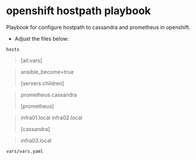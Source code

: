 # openshift hostpath playbook
Playbook for configure hostpath to cassandra and prometheus in openshift.


- Adjust the files below:

```
hosts
```
> [all:vars]

> ansible_become=true
>
> [servers:children]

> prometheus
> cassandra
>
> [prometheus]

> infra01.local
> infra02.local
>
> [cassandra]

> infra03.local



```
vars/vars.yaml
```
